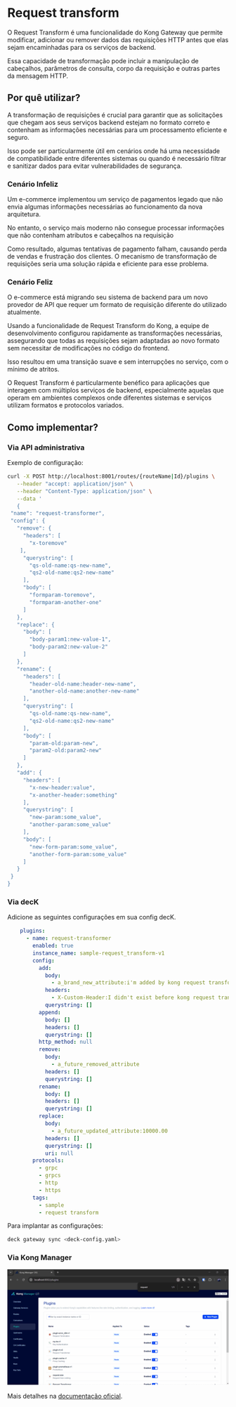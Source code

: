 # Request transform

O Request Transform é uma funcionalidade do Kong Gateway que permite modificar, adicionar ou remover dados das requisições HTTP antes que elas sejam encaminhadas para os serviços de backend.

Essa capacidade de transformação pode incluir a manipulação de cabeçalhos, parâmetros de consulta, corpo da requisição e outras partes da mensagem HTTP.

## Por quê utilizar?

A transformação de requisições é crucial para garantir que as solicitações que chegam aos seus serviços backend estejam no formato correto e contenham as informações necessárias para um processamento eficiente e seguro.

Isso pode ser particularmente útil em cenários onde há uma necessidade de compatibilidade entre diferentes sistemas ou quando é necessário filtrar e sanitizar dados para evitar vulnerabilidades de segurança.

### Cenário Infeliz

Um e-commerce implementou um serviço de pagamentos legado que não envia algumas informações necessárias ao funcionamento da nova arquitetura.

No entanto, o serviço mais moderno não consegue processar informações que não contenham atributos e cabeçalhos na requisição

Como resultado, algumas tentativas de pagamento falham, causando perda de vendas e frustração dos clientes. O mecanismo de transformação de requisições seria uma solução rápida e eficiente para esse problema.

### Cenário Feliz

O e-commerce está migrando seu sistema de backend para um novo provedor de API que requer um formato de requisição diferente do utilizado atualmente.

Usando a funcionalidade de Request Transform do Kong, a equipe de desenvolvimento configurou rapidamente as transformações necessárias, assegurando que todas as requisições sejam adaptadas ao novo formato sem necessitar de modificações no código do frontend.

Isso resultou em uma transição suave e sem interrupções no serviço, com o mínimo de atritos.

O Request Transform é particularmente benéfico para aplicações que interagem com múltiplos serviços de backend, especialmente aquelas que operam em ambientes complexos onde diferentes sistemas e serviços utilizam formatos e protocolos variados.

## Como implementar?

### Via API administrativa

Exemplo de configuração:

```bash
curl -X POST http://localhost:8001/routes/{routeName|Id}/plugins \
   --header "accept: application/json" \
   --header "Content-Type: application/json" \
   --data '
   {
 "name": "request-transformer",
 "config": {
   "remove": {
     "headers": [
       "x-toremove"
    ],
     "querystring": [
       "qs-old-name:qs-new-name",
       "qs2-old-name:qs2-new-name"
     ],
     "body": [
       "formparam-toremove",
       "formparam-another-one"
     ]
   },
   "replace": {
     "body": [
       "body-param1:new-value-1",
       "body-param2:new-value-2"
     ]
   },
   "rename": {
     "headers": [
       "header-old-name:header-new-name",
       "another-old-name:another-new-name"
     ],
     "querystring": [
       "qs-old-name:qs-new-name",
       "qs2-old-name:qs2-new-name"
     ],
     "body": [
       "param-old:param-new",
       "param2-old:param2-new"
     ]
   },
   "add": {
     "headers": [
       "x-new-header:value",
       "x-another-header:something"
     ],
     "querystring": [
       "new-param:some_value",
       "another-param:some_value"
     ],
     "body": [
       "new-form-param:some_value",
       "another-form-param:some_value"
     ]
   }
 }
}
```

### Via decK

Adicione as seguintes configurações em sua config decK.

```yaml
    plugins:
      - name: request-transformer
        enabled: true
        instance_name: sample-request_transform-v1
        config:
          add:
            body:
              - a_brand_new_attribute:i'm added by kong request transform plugin
            headers:
              - X-Custom-Header:I didn't exist before kong request transform plugin
            querystring: []
          append:
            body: []
            headers: []
            querystring: []
          http_method: null
          remove:
            body:
              - a_future_removed_attribute
            headers: []
            querystring: []
          rename:
            body: []
            headers: []
            querystring: []
          replace:
            body:
              - a_future_updated_attribute:10000.00
            headers: []
            querystring: []
            uri: null
        protocols:
          - grpc
          - grpcs
          - http
          - https
        tags:
          - sample
          - request transform
```

Para implantar as configurações:

```bash
deck gateway sync <deck-config.yaml>
```

### Via Kong Manager

<div style="text-align: center;">
  <img src="/assets/gifs/kong/capacities/request-transform.gif" alt="request-transform" width="800"/>
</div>

Mais detalhes na [documentação oficial](https://docs.konghq.com/hub/kong-inc/request-transformer).
